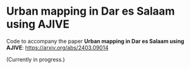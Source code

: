 # Urban mapping in Dar es Salaam using AJIVE

Code to accompany the paper **Urban mapping in Dar es Salaam using AJIVE**: https://arxiv.org/abs/2403.09014

(Currently in progress.)
